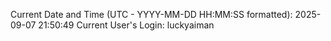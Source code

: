 Current Date and Time (UTC - YYYY-MM-DD HH:MM:SS formatted): 2025-09-07 21:50:49
Current User's Login: luckyaiman

